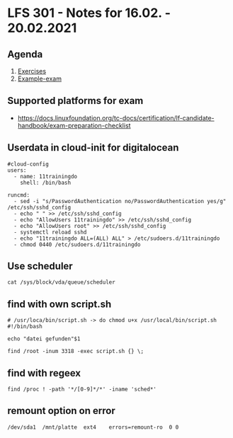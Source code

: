 # LFS 301 - Notes for 16.02. - 20.02.2021

## Agenda 

  1. [Exercises](exercises.md)
  2. [Example-exam](example-exam.md)
  
## Supported platforms for exam 

  * https://docs.linuxfoundation.org/tc-docs/certification/lf-candidate-handbook/exam-preparation-checklist

## Userdata in cloud-init for digitalocean 

```
#cloud-config
users:
  - name: 11trainingdo
    shell: /bin/bash

runcmd:
  - sed -i "s/PasswordAuthentication no/PasswordAuthentication yes/g" /etc/ssh/sshd_config
  - echo " " >> /etc/ssh/sshd_config 
  - echo "AllowUsers 11trainingdo" >> /etc/ssh/sshd_config 
  - echo "AllowUsers root" >> /etc/ssh/sshd_config 
  - systemctl reload sshd 
  - echo "11trainingdo ALL=(ALL) ALL" > /etc/sudoers.d/11trainingdo
  - chmod 0440 /etc/sudoers.d/11trainingdo
```

## Use scheduler 

```
cat /sys/block/vda/queue/scheduler
```

## find with own script.sh 

```
# /usr/loca/bin/script.sh -> do chmod u+x /usr/local/bin/script.sh
#!/bin/bash 

echo "datei gefunden"$1
```

```
find /root -inum 3318 -exec script.sh {} \;
```

## find with regeex 

```
find /proc ! -path '*/[0-9]*/*' -iname 'sched*' 
```

## remount option on error 

```
/dev/sda1  /mnt/platte  ext4    errors=remount-ro  0 0 
```
